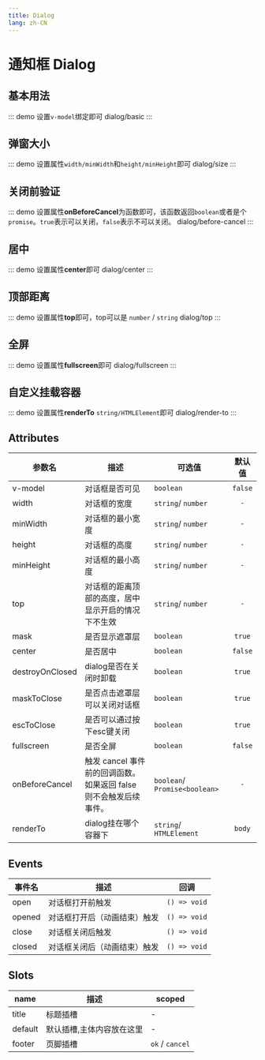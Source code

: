 ```yaml
---
title: Dialog
lang: zh-CN
---
```


# 通知框 Dialog

## 基本用法
::: demo  设置`v-model`绑定即可
dialog/basic
:::

## 弹窗大小
::: demo 设置属性`width/minWidth`和`height/minHeight`即可
dialog/size
:::

## 关闭前验证
::: demo 设置属性**onBeforeCancel**为函数即可，该函数返回`boolean`或者是个`promise`。`true`表示可以关闭，`false`表示不可以关闭。
dialog/before-cancel
:::

## 居中
::: demo 设置属性**center**即可
dialog/center
:::

## 顶部距离
::: demo 设置属性**top**即可，top可以是 `number` / `string`
dialog/top
:::

## 全屏
::: demo 设置属性**fullscreen**即可
dialog/fullscreen
:::

## 自定义挂载容器
::: demo 设置属性**renderTo** `string/HTMLElement`即可
dialog/render-to
:::


## Attributes
|参数名|描述|可选值|默认值|
|---|---|---|:---:|
|v-model|对话框是否可见|`boolean`|`false`|
|width|对话框的宽度|`string`/ `number`  |`-`|
|minWidth|对话框的最小宽度|`string`/ `number`  |`-`|
|height|对话框的高度|`string`/ `number`  |`-`|
|minHeight|对话框的最小高度|`string`/ `number`  |`-`|
|top|对话框的距离顶部的高度，居中显示开启的情况下不生效|`string`/ `number`  |`-`|
|mask|是否显示遮罩层|`boolean`|`true`|
|center|是否居中|`boolean`|`false`|
|destroyOnClosed|dialog是否在关闭时卸载|`boolean`|`true`|
|maskToClose|是否点击遮罩层可以关闭对话框|`boolean`|`true`|
|escToClose|是否可以通过按下esc键关闭|`boolean`|`true`|
|fullscreen|是否全屏|`boolean`|`false`|
|onBeforeCancel|触发 cancel 事件前的回调函数。如果返回 false 则不会触发后续事件。|`boolean`/ `Promise<boolean>`|`-`|
|renderTo|dialog挂在哪个容器下|`string`/ `HTMLElement`|`body`|


## Events
|事件名|描述|回调|
|---|---|---|
|open|对话框打开前触发|`() => void`|
|opened|对话框打开后（动画结束）触发|`() => void`|
|close|对话框关闭后触发|`() => void`|
|closed|对话框关闭后（动画结束）触发|`() => void`|


## Slots
|name|描述|scoped|
|---|---|---|
|title|标题插槽|-|
|default|默认插槽,主体内容放在这里|-|
|footer|页脚插槽|`ok` / `cancel` |






